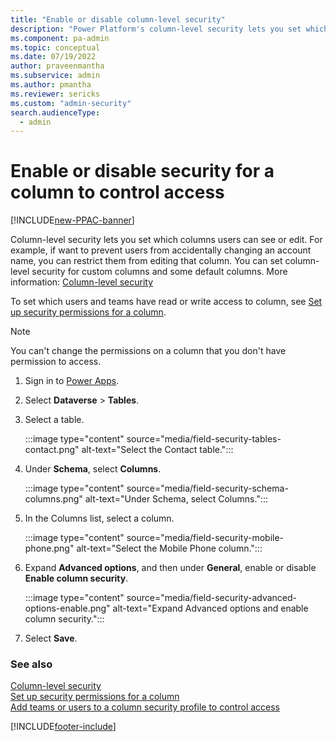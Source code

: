 ```yaml
---
title: "Enable or disable column-level security"
description: "Power Platform's column-level security lets you set which columns users can see or edit. Follow these steps to enable or disable security for a column."
ms.component: pa-admin
ms.topic: conceptual
ms.date: 07/19/2022
author: praveenmantha
ms.subservice: admin
ms.author: pmantha
ms.reviewer: sericks
ms.custom: "admin-security"
search.audienceType: 
  - admin
---
```

# Enable or disable security for a column to control access

[!INCLUDE[new-PPAC-banner](~/includes/new-PPAC-banner.md)]

Column-level security lets you set which columns users can see or edit. For example, if want to prevent users from accidentally changing an account name, you can restrict them from editing that column. You can set column-level security for custom columns and some default columns. More information: [Column-level security](field-level-security.md)  
  
 To set which users and teams have read or write access to column, see [Set up security permissions for a column](set-up-security-permissions-field.md).  
  
> [!NOTE]
> You can't change the permissions on a column that you don't have permission to access.  

1. Sign in to [Power Apps](https://make.powerapps.com/).

2. Select **Dataverse** > **Tables**.

3. Select a table.

   :::image type="content" source="media/field-security-tables-contact.png" alt-text="Select the Contact table.":::

4. Under **Schema**, select **Columns**.

   :::image type="content" source="media/field-security-schema-columns.png" alt-text="Under Schema, select Columns.":::

5. In the Columns list, select a column.

   :::image type="content" source="media/field-security-mobile-phone.png" alt-text="Select the Mobile Phone column.":::

6. Expand **Advanced options**, and then under **General**, enable or disable **Enable column security**.

   :::image type="content" source="media/field-security-advanced-options-enable.png" alt-text="Expand Advanced options and enable column security.":::

7. Select **Save**.
  
### See also  
 [Column-level security](field-level-security.md)   
 [Set up security permissions for a column](set-up-security-permissions-field.md)   
 [Add teams or users to a column security profile to control access](add-teams-users-field-security-profile.md)








[!INCLUDE[footer-include](../includes/footer-banner.md)]
